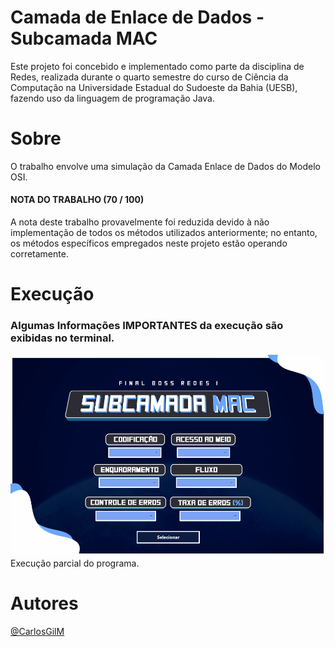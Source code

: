#  Camada de Enlace de Dados - Subcamada MAC
 Este projeto foi concebido e implementado como parte da disciplina de Redes, realizada durante o quarto semestre do curso de Ciência da Computação na Universidade Estadual do Sudoeste da Bahia (UESB), fazendo uso da linguagem de programação Java.

# Sobre
O trabalho envolve uma simulação da Camada Enlace de Dados do Modelo OSI. <br/>
#### NOTA DO TRABALHO (70 / 100) <br/>
A nota deste trabalho provavelmente foi reduzida devido à não implementação de todos os métodos utilizados anteriormente; no entanto, os métodos específicos empregados neste projeto estão operando corretamente.

 # Execução
 ### Algumas Informações IMPORTANTES da execução são exibidas no terminal.
 
<img src="assets/execucaoMac.gif">
Execução parcial do programa.

# Autores
[@CarlosGilM](https://github.com/CarlosGilM)
